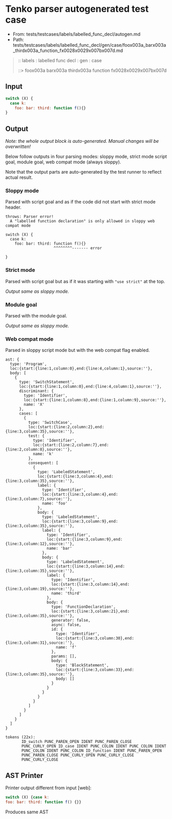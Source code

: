 # Tenko parser autogenerated test case

- From: tests/testcases/labels/labelled_func_decl/autogen.md
- Path: tests/testcases/labels/labelled_func_decl/gen/case/foox003a_barx003a_thirdx003a_function_fx0028x0029x007bx007d.md

> :: labels : labelled func decl : gen : case
>
> ::> foox003a barx003a thirdx003a function fx0028x0029x007bx007d

## Input


`````js
switch (X) {
  case k:
    foo: bar: third: function f(){}
}
`````

## Output

_Note: the whole output block is auto-generated. Manual changes will be overwritten!_

Below follow outputs in four parsing modes: sloppy mode, strict mode script goal, module goal, web compat mode (always sloppy).

Note that the output parts are auto-generated by the test runner to reflect actual result.

### Sloppy mode

Parsed with script goal and as if the code did not start with strict mode header.

`````
throws: Parser error!
  A "labelled function declaration" is only allowed in sloppy web compat mode

switch (X) {
  case k:
    foo: bar: third: function f(){}
                     ^^^^^^^^------- error

}
`````

### Strict mode

Parsed with script goal but as if it was starting with `"use strict"` at the top.

_Output same as sloppy mode._

### Module goal

Parsed with the module goal.

_Output same as sloppy mode._

### Web compat mode

Parsed in sloppy script mode but with the web compat flag enabled.

`````
ast: {
  type: 'Program',
  loc:{start:{line:1,column:0},end:{line:4,column:1},source:''},
  body: [
    {
      type: 'SwitchStatement',
      loc:{start:{line:1,column:0},end:{line:4,column:1},source:''},
      discriminant: {
        type: 'Identifier',
        loc:{start:{line:1,column:8},end:{line:1,column:9},source:''},
        name: 'X'
      },
      cases: [
        {
          type: 'SwitchCase',
          loc:{start:{line:2,column:2},end:{line:3,column:35},source:''},
          test: {
            type: 'Identifier',
            loc:{start:{line:2,column:7},end:{line:2,column:8},source:''},
            name: 'k'
          },
          consequent: [
            {
              type: 'LabeledStatement',
              loc:{start:{line:3,column:4},end:{line:3,column:35},source:''},
              label: {
                type: 'Identifier',
                loc:{start:{line:3,column:4},end:{line:3,column:7},source:''},
                name: 'foo'
              },
              body: {
                type: 'LabeledStatement',
                loc:{start:{line:3,column:9},end:{line:3,column:35},source:''},
                label: {
                  type: 'Identifier',
                  loc:{start:{line:3,column:9},end:{line:3,column:12},source:''},
                  name: 'bar'
                },
                body: {
                  type: 'LabeledStatement',
                  loc:{start:{line:3,column:14},end:{line:3,column:35},source:''},
                  label: {
                    type: 'Identifier',
                    loc:{start:{line:3,column:14},end:{line:3,column:19},source:''},
                    name: 'third'
                  },
                  body: {
                    type: 'FunctionDeclaration',
                    loc:{start:{line:3,column:21},end:{line:3,column:35},source:''},
                    generator: false,
                    async: false,
                    id: {
                      type: 'Identifier',
                      loc:{start:{line:3,column:30},end:{line:3,column:31},source:''},
                      name: 'f'
                    },
                    params: [],
                    body: {
                      type: 'BlockStatement',
                      loc:{start:{line:3,column:33},end:{line:3,column:35},source:''},
                      body: []
                    }
                  }
                }
              }
            }
          ]
        }
      ]
    }
  ]
}

tokens (22x):
       ID_switch PUNC_PAREN_OPEN IDENT PUNC_PAREN_CLOSE
       PUNC_CURLY_OPEN ID_case IDENT PUNC_COLON IDENT PUNC_COLON IDENT
       PUNC_COLON IDENT PUNC_COLON ID_function IDENT PUNC_PAREN_OPEN
       PUNC_PAREN_CLOSE PUNC_CURLY_OPEN PUNC_CURLY_CLOSE
       PUNC_CURLY_CLOSE
`````


## AST Printer

Printer output different from input [web]:

````js
switch (X) {case k:
foo: bar: third: function f() {}}
````

Produces same AST

